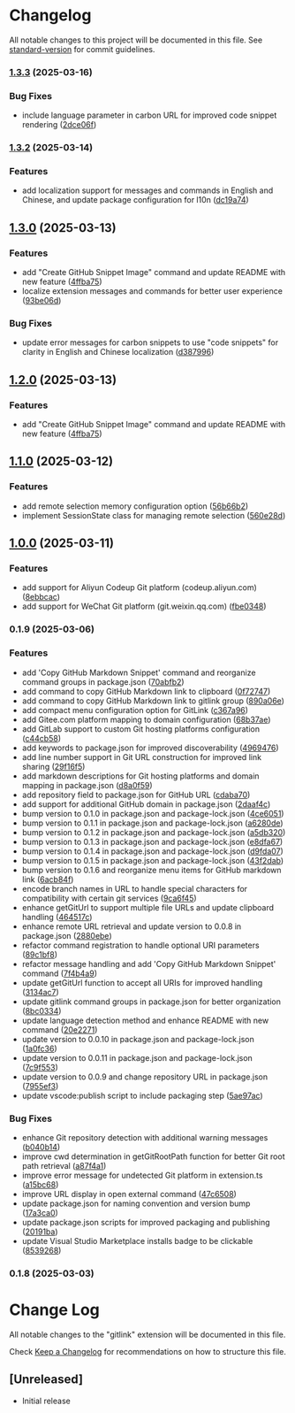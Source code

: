 # Changelog

All notable changes to this project will be documented in this file. See [standard-version](https://github.com/conventional-changelog/standard-version) for commit guidelines.

### [1.3.3](https://github.com/alanhe421/vsc-extension-gitlink-issues/compare/v1.3.2...v1.3.3) (2025-03-16)


### Bug Fixes

* include language parameter in carbon URL for improved code snippet rendering ([2dce06f](https://github.com/alanhe421/vsc-extension-gitlink-issues/commit/2dce06f84b79efa9abeb8a13968581c491726c13))

### [1.3.2](https://github.com/alanhe421/vsc-extension-gitlink-issues/compare/v1.3.0...v1.3.2) (2025-03-14)


### Features

* add localization support for messages and commands in English and Chinese, and update package configuration for l10n ([dc19a74](https://github.com/alanhe421/vsc-extension-gitlink-issues/commit/dc19a74cd0bc9d378fb0abee986bca2f5660c240))

## [1.3.0](https://github.com/alanhe421/vsc-extension-gitlink-issues/compare/v1.1.0...v1.3.0) (2025-03-13)


### Features

* add "Create GitHub Snippet Image" command and update README with new feature ([4ffba75](https://github.com/alanhe421/vsc-extension-gitlink-issues/commit/4ffba75ab929e177013d6faee66af75a60476562))
* localize extension messages and commands for better user experience ([93be06d](https://github.com/alanhe421/vsc-extension-gitlink-issues/commit/93be06d58e8b4266ffc0a00a78b9a5b5711b931f))


### Bug Fixes

* update error messages for carbon snippets to use "code snippets" for clarity in English and Chinese localization ([d387996](https://github.com/alanhe421/vsc-extension-gitlink-issues/commit/d3879963ce0db9fbb49806ee40e7af3354102c3f))

## [1.2.0](https://github.com/alanhe421/vsc-extension-gitlink-issues/compare/v1.1.0...v1.2.0) (2025-03-13)


### Features

* add "Create GitHub Snippet Image" command and update README with new feature ([4ffba75](https://github.com/alanhe421/vsc-extension-gitlink-issues/commit/4ffba75ab929e177013d6faee66af75a60476562))

## [1.1.0](https://github.com/alanhe421/vsc-extension-gitlink-issues/compare/v1.0.0...v1.1.0) (2025-03-12)


### Features

* add remote selection memory configuration option ([56b66b2](https://github.com/alanhe421/vsc-extension-gitlink-issues/commit/56b66b219f103be27434878ef5f589ce263214a0))
* implement SessionState class for managing remote selection ([560e28d](https://github.com/alanhe421/vsc-extension-gitlink-issues/commit/560e28d4e3801fae39c3c20d3c511d7a217e65d2))

## [1.0.0](https://github.com/alanhe421/vsc-extension-gitlink-issues/compare/v0.1.9...v1.0.0) (2025-03-11)


### Features

* add support for Aliyun Codeup Git platform (codeup.aliyun.com) ([8ebbcac](https://github.com/alanhe421/vsc-extension-gitlink-issues/commit/8ebbcacc511bfa3c8a5581b2575b7042e3d39c05))
* add support for WeChat Git platform (git.weixin.qq.com) ([fbe0348](https://github.com/alanhe421/vsc-extension-gitlink-issues/commit/fbe03489553b758f97a1ff5568504241ed71fdc5))

### 0.1.9 (2025-03-06)


### Features

* add 'Copy GitHub Markdown Snippet' command and reorganize command groups in package.json ([70abfb2](https://github.com/alanhe421/vsc-extension-gitlink-issues/commit/70abfb26efd8e534f8410061705f5ac8228c0941))
* add command to copy GitHub Markdown link to clipboard ([0f72747](https://github.com/alanhe421/vsc-extension-gitlink-issues/commit/0f7274745329e7e5795bf2fc58fc25c1c395ecc7))
* add command to copy GitHub Markdown link to gitlink group ([890a06e](https://github.com/alanhe421/vsc-extension-gitlink-issues/commit/890a06ef562bd9072fd93674ddeffcebef039a96))
* add compact menu configuration option for GitLink ([c367a96](https://github.com/alanhe421/vsc-extension-gitlink-issues/commit/c367a964eba1e3be21f4ff7ea178280735ba69dc))
* add Gitee.com platform mapping to domain configuration ([68b37ae](https://github.com/alanhe421/vsc-extension-gitlink-issues/commit/68b37aebb06b8b59c92f0d9c712c9aa2d036d297))
* add GitLab support to custom Git hosting platforms configuration ([c44cb58](https://github.com/alanhe421/vsc-extension-gitlink-issues/commit/c44cb58a83a662da8a076ad508feafff924162ed))
* add keywords to package.json for improved discoverability ([4969476](https://github.com/alanhe421/vsc-extension-gitlink-issues/commit/49694765a5db4d6a22716e619d9503145e0ae76a))
* add line number support in Git URL construction for improved link sharing ([29f16f5](https://github.com/alanhe421/vsc-extension-gitlink-issues/commit/29f16f5b25766c3297c00f1848ed42985a9b48f4))
* add markdown descriptions for Git hosting platforms and domain mapping in package.json ([d8a0f59](https://github.com/alanhe421/vsc-extension-gitlink-issues/commit/d8a0f595f5e81f0ac06ea0341a285da7dec95b3b))
* add repository field to package.json for GitHub URL ([cdaba70](https://github.com/alanhe421/vsc-extension-gitlink-issues/commit/cdaba7010982767993f30caddff9294ee205a5ed))
* add support for additional GitHub domain in package.json ([2daaf4c](https://github.com/alanhe421/vsc-extension-gitlink-issues/commit/2daaf4ca1e89b0fe597749fcb2dee79e80e46d16))
* bump version to 0.1.0 in package.json and package-lock.json ([4ce6051](https://github.com/alanhe421/vsc-extension-gitlink-issues/commit/4ce60519dcdba6b38552dd4529acad48a42672b5))
* bump version to 0.1.1 in package.json and package-lock.json ([a6280de](https://github.com/alanhe421/vsc-extension-gitlink-issues/commit/a6280de878cc7c274bab7be3491528940dfb26c3))
* bump version to 0.1.2 in package.json and package-lock.json ([a5db320](https://github.com/alanhe421/vsc-extension-gitlink-issues/commit/a5db320131639354883f087d066f5dec2842e2e9))
* bump version to 0.1.3 in package.json and package-lock.json ([e8dfa67](https://github.com/alanhe421/vsc-extension-gitlink-issues/commit/e8dfa67be97ea16687fc0fb97a677cbf1045eb84))
* bump version to 0.1.4 in package.json and package-lock.json ([d9fda07](https://github.com/alanhe421/vsc-extension-gitlink-issues/commit/d9fda0718102819212568aad327f262f35e03035))
* bump version to 0.1.5 in package.json and package-lock.json ([43f2dab](https://github.com/alanhe421/vsc-extension-gitlink-issues/commit/43f2dab82ea053f22d8494f5671c2220dc60451b))
* bump version to 0.1.6 and reorganize menu items for GitHub markdown link ([6acb84f](https://github.com/alanhe421/vsc-extension-gitlink-issues/commit/6acb84fd9e702b1838cb4a677d572f561cf0ec9a))
* encode branch names in URL to handle special characters for compatibility with certain git services ([9ca6f45](https://github.com/alanhe421/vsc-extension-gitlink-issues/commit/9ca6f4501b41ae234c37b4cd4fc958739b161647))
* enhance getGitUrl to support multiple file URLs and update clipboard handling ([464517c](https://github.com/alanhe421/vsc-extension-gitlink-issues/commit/464517c4b2319558ba3c21f6778f9c85f9c36136))
* enhance remote URL retrieval and update version to 0.0.8 in package.json ([2880ebe](https://github.com/alanhe421/vsc-extension-gitlink-issues/commit/2880ebee9f428dc406998de4e5e9777360e5e718))
* refactor command registration to handle optional URI parameters ([89c1bf8](https://github.com/alanhe421/vsc-extension-gitlink-issues/commit/89c1bf8d7e54a7767e648388c11437d13a059873))
* refactor message handling and add 'Copy GitHub Markdown Snippet' command ([7f4b4a9](https://github.com/alanhe421/vsc-extension-gitlink-issues/commit/7f4b4a992fea5be1a27255f523a81dddde14b9fd))
* update getGitUrl function to accept all URIs for improved handling ([3134ac7](https://github.com/alanhe421/vsc-extension-gitlink-issues/commit/3134ac7f576885e5427892255136bb7dbff7efbe))
* update gitlink command groups in package.json for better organization ([8bc0334](https://github.com/alanhe421/vsc-extension-gitlink-issues/commit/8bc0334d31829842897682ce5a72467c0f732210))
* update language detection method and enhance README with new command ([20e2271](https://github.com/alanhe421/vsc-extension-gitlink-issues/commit/20e22719e1a0755a8c1c8ef73d16e7e4c7938872))
* update version to 0.0.10 in package.json and package-lock.json ([1a0fc36](https://github.com/alanhe421/vsc-extension-gitlink-issues/commit/1a0fc36f2d592f0546e370785f598387407c39cf))
* update version to 0.0.11 in package.json and package-lock.json ([7c9f553](https://github.com/alanhe421/vsc-extension-gitlink-issues/commit/7c9f553c49a261c373233b425e981446907ee910))
* update version to 0.0.9 and change repository URL in package.json ([7955ef3](https://github.com/alanhe421/vsc-extension-gitlink-issues/commit/7955ef3c29343eda9635255b65045da6276fe3cf))
* update vscode:publish script to include packaging step ([5ae97ac](https://github.com/alanhe421/vsc-extension-gitlink-issues/commit/5ae97acc93de6f423e151974e0da01510e01c97b))


### Bug Fixes

* enhance Git repository detection with additional warning messages ([b040b14](https://github.com/alanhe421/vsc-extension-gitlink-issues/commit/b040b1415ec5331a69b9e7aa5e0a72d9f29b4a4f))
* improve cwd determination in getGitRootPath function for better Git root path retrieval ([a87f4a1](https://github.com/alanhe421/vsc-extension-gitlink-issues/commit/a87f4a1103ad40b0b106177647e7aba191e72f45))
* improve error message for undetected Git platform in extension.ts ([a15bc68](https://github.com/alanhe421/vsc-extension-gitlink-issues/commit/a15bc68397365ab8d39337cbb50dcafb370ff394))
* improve URL display in open external command ([47c6508](https://github.com/alanhe421/vsc-extension-gitlink-issues/commit/47c65083014eceab4dd0dace1f379231de725069))
* update package.json for naming convention and version bump ([17a3ca0](https://github.com/alanhe421/vsc-extension-gitlink-issues/commit/17a3ca091ecb2f0655b59414c9c48b57110a2bba))
* update package.json scripts for improved packaging and publishing ([20191ba](https://github.com/alanhe421/vsc-extension-gitlink-issues/commit/20191ba5c064971d9ca0013d03322f46fb18c22c))
* update Visual Studio Marketplace installs badge to be clickable ([8539268](https://github.com/alanhe421/vsc-extension-gitlink-issues/commit/8539268d17fdab23731c161bea6bf43c117ada07))

### 0.1.8 (2025-03-03)

# Change Log

All notable changes to the "gitlink" extension will be documented in this file.

Check [Keep a Changelog](http://keepachangelog.com/) for recommendations on how to structure this file.

## [Unreleased]

- Initial release